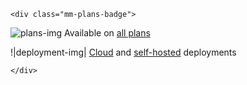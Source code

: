 ```{raw} html
<div class="mm-plans-badge">
```

![plans-img](../_static/images/badges/flag_icon.svg) Available on [all plans](https://mattermost.com/pricing/)

!|deployment-img| [Cloud](https://mattermost.com/sign-up/) and [self-hosted](https://mattermost.com/deploy/) deployments

```{raw} html
</div>
```